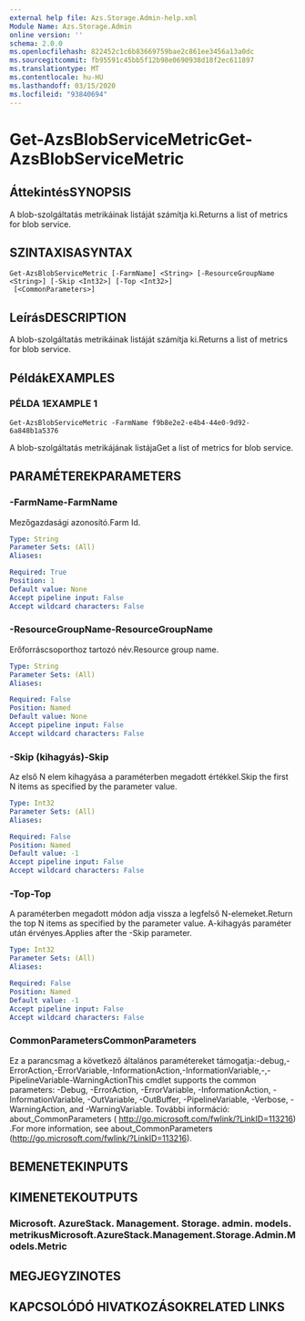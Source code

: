 ```yaml
---
external help file: Azs.Storage.Admin-help.xml
Module Name: Azs.Storage.Admin
online version: ''
schema: 2.0.0
ms.openlocfilehash: 822452c1c6b83669759bae2c861ee3456a13a0dc
ms.sourcegitcommit: fb95591c45bb5f12b98e0690938d18f2ec611897
ms.translationtype: MT
ms.contentlocale: hu-HU
ms.lasthandoff: 03/15/2020
ms.locfileid: "93840694"
---
```

# <span data-ttu-id="7f8c9-101">Get-AzsBlobServiceMetric</span><span class="sxs-lookup"><span data-stu-id="7f8c9-101">Get-AzsBlobServiceMetric</span></span>

## <span data-ttu-id="7f8c9-102">Áttekintés</span><span class="sxs-lookup"><span data-stu-id="7f8c9-102">SYNOPSIS</span></span>
<span data-ttu-id="7f8c9-103">A blob-szolgáltatás metrikáinak listáját számítja ki.</span><span class="sxs-lookup"><span data-stu-id="7f8c9-103">Returns a list of metrics for blob service.</span></span>

## <span data-ttu-id="7f8c9-104">SZINTAXISA</span><span class="sxs-lookup"><span data-stu-id="7f8c9-104">SYNTAX</span></span>

```
Get-AzsBlobServiceMetric [-FarmName] <String> [-ResourceGroupName <String>] [-Skip <Int32>] [-Top <Int32>]
 [<CommonParameters>]
```

## <span data-ttu-id="7f8c9-105">Leírás</span><span class="sxs-lookup"><span data-stu-id="7f8c9-105">DESCRIPTION</span></span>
<span data-ttu-id="7f8c9-106">A blob-szolgáltatás metrikáinak listáját számítja ki.</span><span class="sxs-lookup"><span data-stu-id="7f8c9-106">Returns a list of metrics for blob service.</span></span>

## <span data-ttu-id="7f8c9-107">Példák</span><span class="sxs-lookup"><span data-stu-id="7f8c9-107">EXAMPLES</span></span>

### <span data-ttu-id="7f8c9-108">PÉLDA 1</span><span class="sxs-lookup"><span data-stu-id="7f8c9-108">EXAMPLE 1</span></span>
```
Get-AzsBlobServiceMetric -FarmName f9b8e2e2-e4b4-44e0-9d92-6a848b1a5376
```

<span data-ttu-id="7f8c9-109">A blob-szolgáltatás metrikájának listája</span><span class="sxs-lookup"><span data-stu-id="7f8c9-109">Get a list of metrics for blob service.</span></span>

## <span data-ttu-id="7f8c9-110">PARAMÉTEREK</span><span class="sxs-lookup"><span data-stu-id="7f8c9-110">PARAMETERS</span></span>

### <span data-ttu-id="7f8c9-111">-FarmName</span><span class="sxs-lookup"><span data-stu-id="7f8c9-111">-FarmName</span></span>
<span data-ttu-id="7f8c9-112">Mezőgazdasági azonosító.</span><span class="sxs-lookup"><span data-stu-id="7f8c9-112">Farm Id.</span></span>

```yaml
Type: String
Parameter Sets: (All)
Aliases:

Required: True
Position: 1
Default value: None
Accept pipeline input: False
Accept wildcard characters: False
```

### <span data-ttu-id="7f8c9-113">-ResourceGroupName</span><span class="sxs-lookup"><span data-stu-id="7f8c9-113">-ResourceGroupName</span></span>
<span data-ttu-id="7f8c9-114">Erőforráscsoporthoz tartozó név.</span><span class="sxs-lookup"><span data-stu-id="7f8c9-114">Resource group name.</span></span>

```yaml
Type: String
Parameter Sets: (All)
Aliases:

Required: False
Position: Named
Default value: None
Accept pipeline input: False
Accept wildcard characters: False
```

### <span data-ttu-id="7f8c9-115">-Skip (kihagyás)</span><span class="sxs-lookup"><span data-stu-id="7f8c9-115">-Skip</span></span>
<span data-ttu-id="7f8c9-116">Az első N elem kihagyása a paraméterben megadott értékkel.</span><span class="sxs-lookup"><span data-stu-id="7f8c9-116">Skip the first N items as specified by the parameter value.</span></span>

```yaml
Type: Int32
Parameter Sets: (All)
Aliases:

Required: False
Position: Named
Default value: -1
Accept pipeline input: False
Accept wildcard characters: False
```

### <span data-ttu-id="7f8c9-117">-Top</span><span class="sxs-lookup"><span data-stu-id="7f8c9-117">-Top</span></span>
<span data-ttu-id="7f8c9-118">A paraméterben megadott módon adja vissza a legfelső N-elemeket.</span><span class="sxs-lookup"><span data-stu-id="7f8c9-118">Return the top N items as specified by the parameter value.</span></span>
<span data-ttu-id="7f8c9-119">A-kihagyás paraméter után érvényes.</span><span class="sxs-lookup"><span data-stu-id="7f8c9-119">Applies after the -Skip parameter.</span></span>

```yaml
Type: Int32
Parameter Sets: (All)
Aliases:

Required: False
Position: Named
Default value: -1
Accept pipeline input: False
Accept wildcard characters: False
```

### <span data-ttu-id="7f8c9-120">CommonParameters</span><span class="sxs-lookup"><span data-stu-id="7f8c9-120">CommonParameters</span></span>
<span data-ttu-id="7f8c9-121">Ez a parancsmag a következő általános paramétereket támogatja:-debug,-ErrorAction,-ErrorVariable,-InformationAction,-InformationVariable,-,-PipelineVariable-WarningAction</span><span class="sxs-lookup"><span data-stu-id="7f8c9-121">This cmdlet supports the common parameters: -Debug, -ErrorAction, -ErrorVariable, -InformationAction, -InformationVariable, -OutVariable, -OutBuffer, -PipelineVariable, -Verbose, -WarningAction, and -WarningVariable.</span></span> <span data-ttu-id="7f8c9-122">További információ: about_CommonParameters ( http://go.microsoft.com/fwlink/?LinkID=113216) .</span><span class="sxs-lookup"><span data-stu-id="7f8c9-122">For more information, see about_CommonParameters (http://go.microsoft.com/fwlink/?LinkID=113216).</span></span>

## <span data-ttu-id="7f8c9-123">BEMENETEK</span><span class="sxs-lookup"><span data-stu-id="7f8c9-123">INPUTS</span></span>

## <span data-ttu-id="7f8c9-124">KIMENETEK</span><span class="sxs-lookup"><span data-stu-id="7f8c9-124">OUTPUTS</span></span>

### <span data-ttu-id="7f8c9-125">Microsoft. AzureStack. Management. Storage. admin. models. metrikus</span><span class="sxs-lookup"><span data-stu-id="7f8c9-125">Microsoft.AzureStack.Management.Storage.Admin.Models.Metric</span></span>

## <span data-ttu-id="7f8c9-126">MEGJEGYZI</span><span class="sxs-lookup"><span data-stu-id="7f8c9-126">NOTES</span></span>

## <span data-ttu-id="7f8c9-127">KAPCSOLÓDÓ HIVATKOZÁSOK</span><span class="sxs-lookup"><span data-stu-id="7f8c9-127">RELATED LINKS</span></span>
